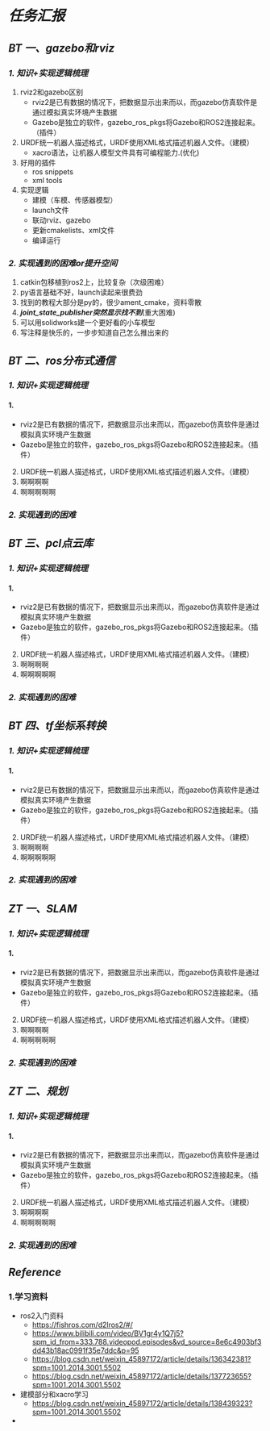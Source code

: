 # ***任务汇报***
## ***BT 一、gazebo和rviz***
### ***1. 知识+实现逻辑梳理***
1. rviz2和gazebo区别
    +  rviz2是已有数据的情况下，把数据显示出来而以，而gazebo仿真软件是通过模拟真实环境产生数据
    +  Gazebo是独立的软件，gazebo_ros_pkgs将Gazebo和ROS2连接起来。（插件）
2. URDF统一机器人描述格式，URDF使用XML格式描述机器人文件。（建模）
    + xacro语法，让机器人模型文件具有可编程能力.(优化)
3. 好用的插件
    + ros snippets
    + xml tools
4. 实现逻辑
    + 建模（车模、传感器模型）
    + launch文件
    + 联动rviz、gazebo
    + 更新cmakelists、xml文件
    + 编译运行

### ***2. 实现遇到的困难or提升空间***
1. catkin包移植到ros2上，比较复杂（次级困难）
2. py语言基础不好，launch读起来很费劲
3. 找到的教程大部分是py的，很少ament_cmake，资料零散
4. ***joint_state_publisher突然显示找不到***(重大困难)
5. 可以用solidworks建一个更好看的小车模型
6. 写注释是快乐的，一步步知道自己怎么推出来的



## ***BT 二、ros分布式通信***
### ***1. 知识+实现逻辑梳理***
#### 1. 
   + rviz2是已有数据的情况下，把数据显示出来而以，而gazebo仿真软件是通过模拟真实环境产生数据
   + Gazebo是独立的软件，gazebo_ros_pkgs将Gazebo和ROS2连接起来。（插件）
2. URDF统一机器人描述格式，URDF使用XML格式描述机器人文件。（建模）
3. 啊啊啊啊
4. 啊啊啊啊啊

### ***2. 实现遇到的困难***


## ***BT 三、pcl点云库***
### ***1. 知识+实现逻辑梳理***
#### 1. 
   + rviz2是已有数据的情况下，把数据显示出来而以，而gazebo仿真软件是通过模拟真实环境产生数据
   + Gazebo是独立的软件，gazebo_ros_pkgs将Gazebo和ROS2连接起来。（插件）
2. URDF统一机器人描述格式，URDF使用XML格式描述机器人文件。（建模）
3. 啊啊啊啊
4. 啊啊啊啊啊

### ***2. 实现遇到的困难***



## ***BT 四、tf坐标系转换***
### ***1. 知识+实现逻辑梳理***
#### 1. 
   + rviz2是已有数据的情况下，把数据显示出来而以，而gazebo仿真软件是通过模拟真实环境产生数据
   + Gazebo是独立的软件，gazebo_ros_pkgs将Gazebo和ROS2连接起来。（插件）
2. URDF统一机器人描述格式，URDF使用XML格式描述机器人文件。（建模）
3. 啊啊啊啊
4. 啊啊啊啊啊

### ***2. 实现遇到的困难***


## ***ZT 一、SLAM***
### ***1. 知识+实现逻辑梳理***
#### 1. 
   + rviz2是已有数据的情况下，把数据显示出来而以，而gazebo仿真软件是通过模拟真实环境产生数据
   + Gazebo是独立的软件，gazebo_ros_pkgs将Gazebo和ROS2连接起来。（插件）
2. URDF统一机器人描述格式，URDF使用XML格式描述机器人文件。（建模）
3. 啊啊啊啊
4. 啊啊啊啊啊

### ***2. 实现遇到的困难***


## ***ZT 二、规划***
### ***1. 知识+实现逻辑梳理***
#### 1. 
   + rviz2是已有数据的情况下，把数据显示出来而以，而gazebo仿真软件是通过模拟真实环境产生数据
   + Gazebo是独立的软件，gazebo_ros_pkgs将Gazebo和ROS2连接起来。（插件）
2. URDF统一机器人描述格式，URDF使用XML格式描述机器人文件。（建模）
3. 啊啊啊啊
4. 啊啊啊啊啊

### ***2. 实现遇到的困难***




## ***Reference***
### 1.学习资料
 + ros2入门资料
   + https://fishros.com/d2lros2/#/
   + https://www.bilibili.com/video/BV1gr4y1Q7j5?spm_id_from=333.788.videopod.episodes&vd_source=8e6c4903bf3dd43b18ac0991f35e7ddc&p=95
   + https://blog.csdn.net/weixin_45897172/article/details/136342381?spm=1001.2014.3001.5502
   + https://blog.csdn.net/weixin_45897172/article/details/137723655?spm=1001.2014.3001.5502
 + 建模部分和xacro学习
   + https://blog.csdn.net/weixin_45897172/article/details/138439323?spm=1001.2014.3001.5502
 + 